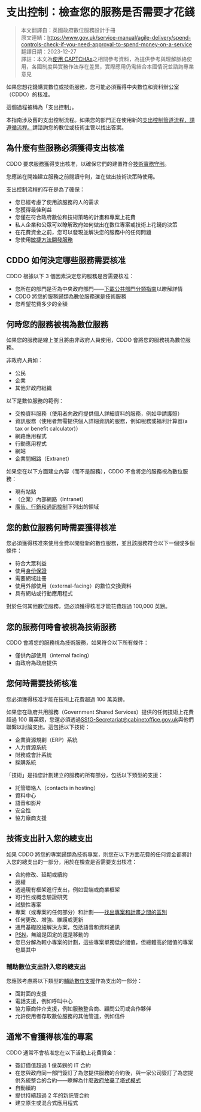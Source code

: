 # 支出控制：檢查您的服務是否需要才花錢

> 本文翻譯自：英國政府數位服務設計手冊  
> 原文連結：https://www.gov.uk/service-manual/agile-delivery/spend-controls-check-if-you-need-approval-to-spend-money-on-a-service  
> 翻譯日期：2023-12-27  
> 譯註：本文為[使用 CAPTCHAs](../accessbility/using-captchas.md)之相關參考資料，為提供參考與理解脈絡使用，各國制度與實務作法存在差異，實際應用仍需結合本國情況並諮詢專業意見  

如果您想花錢購買數位或技術服務，您可能必須獲得中央數位和資料辦公室（CDDO）的核准。

這個過程被稱為「支出控制」。

本指南涉及舊的支出控制流程。如果您的部門正在使用新的[支出控制管道流程，請遵循流程。](https://www.gov.uk/service-manual/agile-delivery/spend-controls-pipeline-process)請諮詢您的數位或技術主管以找出答案。

## 為什麼有些服務必須獲得支出核准

CDDO 要求服務獲得支出核准，以確保它們的建置符合[技術實務守則](https://www.gov.uk/government/publications/technology-code-of-practice/technology-code-of-practice)。

您應該在開始建立服務之前閱讀守則，並在做出技術決策時使用。

支出控制流程的存在是為了確保：

- 您已經考慮了使用該服務的人的需求
- 您獲得最佳利益
- 您僅在符合政府數位和技術策略的計畫和專案上花費
- 私人企業和公眾可以瞭解政府如何做出在數位專案或技術上花錢的決策
- 在花費資金之前，您可以發現並解決您的服務中的任何問題
- 您使用[敏捷方法開發服務](https://www.gov.uk/service-manual/agile-delivery)

## CDDO 如何決定哪些服務需要核准

CDDO 根據以下 3 個因素決定您的服務是否需要核准：

- 您所在的部門是否為中央政府部門——[下載公共部門分類指南](https://www.ons.gov.uk/methodology/classificationsandstandards/economicstatisticsclassifications/introductiontoeconomicstatisticsclassifications)以瞭解詳情
- CDDO 將您的服務歸類為數位服務還是技術服務
- 您希望花費多少的金額

## 何時您的服務被視為數位服務

如果您的服務是線上並且將由非政府人員使用，CDDO 會將您的服務視為數位服務。

非政府人員如：

- 公民
- 企業
- 其他非政府組織

以下是數位服務的範例：

- 交換資料服務（使用者向政府提供個人詳細資料的服務，例如申請護照）
- 資訊服務（使用者無需提供個人詳細資訊的服務，例如稅務或福利計算器(a tax or benefit calculator)）
- 網路應用程式
- 行動應用程式
- 網站
- 企業間網路（Extranet）

如果您在以下方面建立內容（而不是服務），CDDO 不會將您的服務視為數位服務：

- 現有站點
- （企業）內部網路（Intranet）
- [廣告、行銷和通訊控制](https://www.gov.uk/government/publications/cabinet-office-controls)下列出的領域

## 您的數位服務何時需要獲得核准

您必須獲得核准來使用金費以開發新的數位服務，並且該服務符合以下一個或多個條件：

- 符合大眾利益
- 使用[身份保證](https://gds.blog.gov.uk/2014/01/23/what-is-identity-assurance/)
- 需要網域註冊
- 使用外部使用（external-facing）的數位交換資料
- 具有網站或行動應用程式

對於任何其他數位服務，您必須獲得核准才能花費超過 100,000 英鎊。

## 您的服務何時會被視為技術服務

CDDO 會將您的服務視為技術服務，如果符合以下所有條件：

- 僅供內部使用（internal facing）
- 由政府為政府提供

## 您何時需要技術核准

您必須獲得核准才能在技術上花費超過 100 萬英鎊。

如果您在政府共用服務（Government Shared Services）提供的任何技術上花費超過 100 萬英鎊，您還必須透過[<u>SSfG-Secretariat@cabinetoffice.gov.uk</u>](mailto:SSfG-Secretariat@cabinetoffice.gov.uk)與他們聯繫以討論支出。這包括以下技術：

- 企業資源規劃（ERP）系統
- 人力資源系統
- 財務或會計系統
- 採購系統

「技術」是指您計劃建立的服務的所有部分，包括以下類型的支援：

- 託管聯絡人（contacts in hosting）
- 資料中心
- 語音和影片
- 安全性
- 協力廠商支援

## 技術支出計入您的總支出

如果 CDDO 將您的專案歸類為技術專案，則您在以下方面花費的任何資金都將計入您的總支出的一部分，用於在檢查是否需要支出核准：

- 合約修改、延期或續約
- 授權
- 透過現有框架進行支出，例如雲端或商業框架
- 可行性或概念驗證研究
- 試驗性專案
- 專案（或專案的任何部分）和計劃——[找出專案和計畫之間的區別](https://apmg-international.com/article/difference-between-project-and-program)
- 任何更改、增強、維護或更新
- 通用基礎設施解決方案，包括語音和資料通訊
- [PSN](https://www.gov.uk/government/groups/public-services-network)，無論是固定的還是移動的
- 您已分解為較小專案的計劃，這些專案單獨低於閾值，但總體高於閾值的專案也屬其中

### 輔助數位支出計入您的總支出

您應該考慮將以下類型的[輔助數位支援](https://www.gov.uk/service-manual/helping-people-to-use-your-service/assisted-digital-support-introduction)作為支出的一部分：

- 面對面的支援
- 電話支援，例如呼叫中心
- 協力廠商仲介支援，例如服務整合商、顧問公司或合作夥伴
- 允許使用者存取數位服務的其他管道，例如信件

## 通常不會獲得核准的專案

CDDO 通常不會核准您在以下活動上花費資金：

- 簽訂價值超過 1 億英鎊的 IT 合約
- 在您與政府同一部門簽訂了為您提供服務的合約後，與一家公司簽訂了為您提供系統整合的合約——瞭解為什麼[政府放棄了塔式模式](https://governmenttechnology.blog.gov.uk/2015/02/18/knocking-down-the-towers-of-siam/)
- 自動續約
- 提供持續超過 2 年的新託管合約
- 建立原生或混合式應用程式
